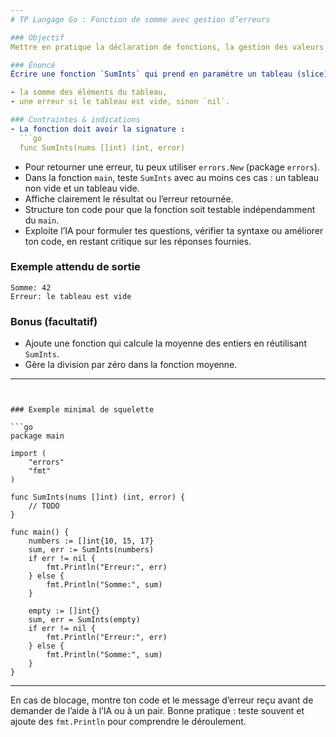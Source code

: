 ```yaml
---
# TP Langage Go : Fonction de somme avec gestion d’erreurs

### Objectif  
Mettre en pratique la déclaration de fonctions, la gestion des valeurs de retour et la gestion d’erreur.

### Énoncé  
Écrire une fonction `SumInts` qui prend en paramètre un tableau (slice) d’entiers (`[]int`) et retourne :

- la somme des éléments du tableau,
- une erreur si le tableau est vide, sinon `nil`.

### Contraintes & indications  
- La fonction doit avoir la signature :  
  ```go
  func SumInts(nums []int) (int, error)
  ```
- Pour retourner une erreur, tu peux utiliser `errors.New` (package `errors`).
- Dans la fonction `main`, teste `SumInts` avec au moins ces cas : un tableau non vide et un tableau vide.
- Affiche clairement le résultat ou l’erreur retournée.
- Structure ton code pour que la fonction soit testable indépendamment du `main`.
- Exploite l’IA pour formuler tes questions, vérifier ta syntaxe ou améliorer ton code, en restant critique sur les réponses fournies.

### Exemple attendu de sortie  
```
Somme: 42
Erreur: le tableau est vide
```

### Bonus (facultatif)  
- Ajoute une fonction qui calcule la moyenne des entiers en réutilisant `SumInts`.
- Gère la division par zéro dans la fonction moyenne.

---
```


### Exemple minimal de squelette 

```go
package main

import (
	"errors"
	"fmt"
)

func SumInts(nums []int) (int, error) {
	// TODO
}

func main() {
	numbers := []int{10, 15, 17}
	sum, err := SumInts(numbers)
	if err != nil {
		fmt.Println("Erreur:", err)
	} else {
		fmt.Println("Somme:", sum)
	}

	empty := []int{}
	sum, err = SumInts(empty)
	if err != nil {
		fmt.Println("Erreur:", err)
	} else {
		fmt.Println("Somme:", sum)
	}
}
```

--- 

En cas de blocage, montre ton code et le message d’erreur reçu avant de demander de l’aide à l’IA ou à un pair. Bonne pratique : teste souvent et ajoute des `fmt.Println` pour comprendre le déroulement.